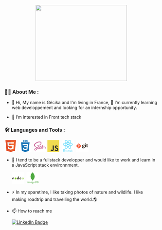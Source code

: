 
<div id="header" align="center">
  <img src="https://media.giphy.com/media/PmAjqmm4beKervYzFr/giphy.gif" width="300" height="250"/>
</div>




### 👩‍💻 About Me :


- 👋 Hi, My name is Gécika and I'm living in France, 🌱 I’m currently learning web developpement and looking for an internship opportunity.

- 👀 I’m interested in Front tech stack 

### :hammer_and_wrench: Languages and Tools :

<div>
  <img src="https://github.com/devicons/devicon/blob/master/icons/html5/html5-original.svg" title="HTML5" alt="HTML" width="40" height="40"/>&nbsp;
  <img src="https://github.com/devicons/devicon/blob/master/icons/css3/css3-plain-wordmark.svg"  title="CSS3" alt="CSS" width="40" height="40"/>&nbsp;
  <img src="https://github.com/devicons/devicon/blob/master/icons/sass/sass-original.svg" title="sass" **alt="sass" width="40" height="40"/>
  <img src="https://github.com/devicons/devicon/blob/master/icons/javascript/javascript-original.svg" title="JavaScript" alt="JavaScript" width="40" height="40"/>&nbsp;
  <img src="https://github.com/devicons/devicon/blob/master/icons/react/react-original-wordmark.svg" title="React" alt="React" width="40" height="40"/>&nbsp;
  <img src="https://github.com/devicons/devicon/blob/master/icons/git/git-original-wordmark.svg" title="Git" **alt="Git" width="40" height="40"/>
</div>

- 🚀 I tend to be a fullstack developper and would like to work and learn in a JavaScript stack environnment.
  <div>
    <img src="https://github.com/devicons/devicon/blob/master/icons/nodejs/nodejs-original-wordmark.svg" title="NodeJS" alt="NodeJS" width="40" height="40"/>&nbsp;
    <img src="https://github.com/devicons/devicon/blob/master/icons/mongodb/mongodb-plain-wordmark.svg" title="MongoDB" alt="MongoDB" width="40" height="40"/>&nbsp;
  </div>

- ⚡ In my sparetime, I like taking photos of nature and wildlife. I like making roadtrip and travelling the world.:earth_americas:

- 📫 How to reach me <div id="badges">
  <a href="https://www.linkedin.com/in/gecikadm/" target="_blank">
    <img src="https://img.shields.io/badge/LinkedIn-blue?style=for-the-badge&logo=linkedin&logoColor=white" alt="LinkedIn Badge"/>
  </a>
 </div>
 <div>
   <img src="https://komarev.com/ghpvc/?username=GecikaDM&style=flat-square&color=blue" alt=""/>
 </div>
 


<!---
GecikaDM/GecikaDM is a ✨ special ✨ repository because its `README.md` (this file) appears on your GitHub profile.
You can click the Preview link to take a look at your changes.
--->
